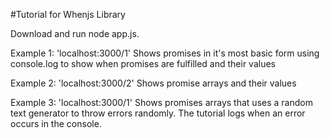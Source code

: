 #Tutorial for Whenjs Library 

Download and run node app.js. 

Example 1: 
'localhost:3000/1'
Shows promises in it's most basic form using console.log to show when promises are 
fulfilled and their values

Example 2: 
'localhost:3000/2'
Shows promise arrays and their values

Example 3: 
'localhost:3000/1'
Shows promises arrays that uses a random text generator to throw errors randomly. 
The tutorial logs when an error occurs in the console.
